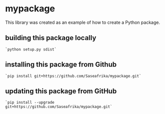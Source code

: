 # mypackage
This library was created as an example of how to create a Python package.

## building this package locally
    `python setup.py sdist`

## installing this package from Github
    `pip install git+https://github.com/Saseafrika/mypackage.git`

## updating this package from GitHub
    `pip install --upgrade git+https://github.com/Saseafrika/mypackage.git`
